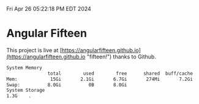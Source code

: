 Fri Apr 26 05:22:18 PM EDT 2024

# Angular Fifteen


This project is live at [https://angularfifteen.github.io](https://angularfifteen.github.io "fifteen!") thanks to Github.

```bash
System Memory
               total        used        free      shared  buff/cache   available
Mem:            15Gi       2.1Gi       6.7Gi       274Mi       7.2Gi        13Gi
Swap:          8.0Gi          0B       8.0Gi
System Storage
1.3G	.
